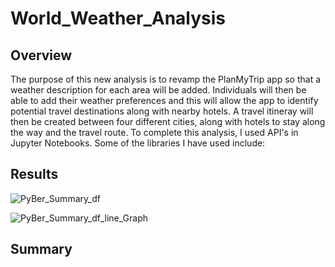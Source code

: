 # World_Weather_Analysis

## Overview
The purpose of this new analysis is to revamp the PlanMyTrip app so that a weather description for each area will be added. Individuals will then be able to add their weather preferences and this will allow the app to identify potential travel destinations along with nearby hotels. A travel itineray will then be created between four different cities, along with hotels to stay along the way and the travel route. To complete this analysis, I used API's in Jupyter Notebooks. Some of the libraries I have used include: 

## Results

![PyBer_Summary_df](/analysis/PyBer_Summary_df.PNG)

![PyBer_Summary_df_line_Graph](/analysis/PyBer_fare_summary.png)


## Summary
